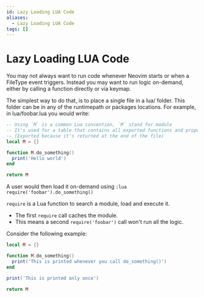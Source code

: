 ```yaml
---
id: Lazy Loading LUA Code
aliases:
  - Lazy Loading LUA Code
tags: []
---
```


# Lazy Loading LUA Code

You may not always want to run code whenever Neovim starts or when a FileType
event triggers. Instead you may want to run logic on-demand, either by calling a
function directly or via keymap.

The simplest way to do that, is to place a single file in a lua/ folder. This
folder can be in any of the runtimepath or packages locations. For example, in
lua/foobar.lua you would write:

```lua
-- Using `M` is a common Lua convention, `M` stand for module
-- It's used for a table that contains all exported functions and properties
-- (Exported because it's returned at the end of the file)
local M = {}

function M.do_something()
  print('Hello world')
end

return M

```

A user would then load it on-demand using `:lua require('foobar').do_something()`

`require` is a Lua function to search a module, load and execute it.

- The first `require` call caches the module.
- This means a second `require('foobar')` call won't run all the logic.

Consider the following example:

```lua
local M = {}

function M.do_something()
  print('This is printed whenever you call do_something()')
end

print('This is printed only once')

return M

```
